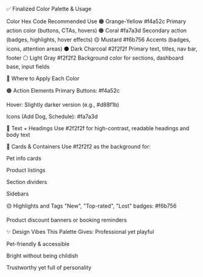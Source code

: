 ✅ Finalized Color Palette & Usage

Color	              Hex Code	Recommended Use
🟠 Orange-Yellow	#f4a52c	  Primary action color (buttons, CTAs, hovers)
🟠 Coral	        #fa7a3d	  Secondary action (badges, highlights, hover effects)
🟡 Mustard      	#f6b756	  Accents (badges, icons, attention areas)
⚫ Dark Charcoal   #2f2f2f	 Primary text, titles, nav bar, footer
⚪ Light Gray	   #f2f2f2	 Background color for sections, dashboard base, input fields


🧠 Where to Apply Each Color

🟠 Action Elements
Primary Buttons: #f4a52c

Hover: Slightly darker version (e.g., #d88f1b)

Icons (Add Dog, Schedule): #fa7a3d


🧾 Text + Headings
Use #2f2f2f for high-contrast, readable headings and body text


🧺 Cards & Containers
Use #f2f2f2 as the background for:

Pet info cards

Product listings

Section dividers

Sidebars


🟡 Highlights and Tags
"New", "Top-rated", "Lost" badges: #f6b756

Product discount banners or booking reminders



✨ Design Vibes This Palette Gives:
Professional yet playful

Pet-friendly & accessible

Bright without being childish

Trustworthy yet full of personality